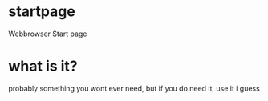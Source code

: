 # startpage
Webbrowser Start page
# what is it?
probably something you wont ever need, but if you do need it, use it i guess